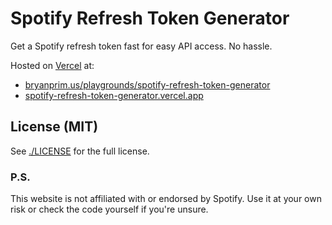 # Spotify Refresh Token Generator

Get a Spotify refresh token fast for easy API access. No hassle.

Hosted on [Vercel](https://vercel.com/) at:

- [bryanprim.us/playgrounds/spotify-refresh-token-generator](https://bryanprim.us/playgrounds/spotify-refresh-token-generator)
- [spotify-refresh-token-generator.vercel.app](https://spotify-refresh-token-generator.vercel.app)

## License (MIT)

See [./LICENSE](./LICENSE) for the full license.

### P.S.

This website is not affiliated with or endorsed by Spotify. Use it at your own risk or check the code yourself if you're unsure.
